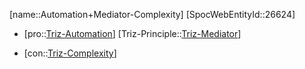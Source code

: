 ﻿---
type: TrizContradiction
aliases:
- Automation+Mediator-Complexity
license: CC BY-SA 4.0
copyright: https://github.com/SpocWeb
IsDeleted: false
IsReadOnly: false
Confidential: public
tags: 
- Triz/Contradiction
---
[name::Automation+Mediator-Complexity]
[SpocWebEntityId::26624]
+ [pro::[Triz-Automation](tech/Triz/Parameter/Triz-Automation.md)]
[Triz-Principle::[Triz-Mediator](tech/Triz/Principle/Triz-Mediator.md)]
- [con::[Triz-Complexity](tech/Triz/Parameter/Triz-Complexity.md)]

